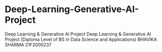 # Deep-Learning-Generative-AI-Project
Deep Learning &amp; Generative AI Project 
Deep Learning & Generative AI Project (Diploma Level of BS in Data Science and Applications)
BHAVIKA SHARMA 21F2000237
